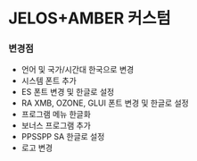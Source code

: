 # JELOS+AMBER 커스텀

### 변경점
- 언어 및 국가/시간대 한국으로 변경
- 시스템 폰트 추가
- ES 폰트 변경 및 한글로 설정
- RA XMB, OZONE, GLUI 폰트 변경 및 한글로 설정
- 프로그램 메뉴 한글화
- 보너스 프로그램 추가
- PPSSPP SA 한글로 설정
- 로고 변경
